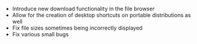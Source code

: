 - Introduce new download functionality in the file browser
- Allow for the creation of desktop shortcuts on portable distributions as well
- Fix file sizes sometimes being incorrectly displayed
- Fix various small bugs